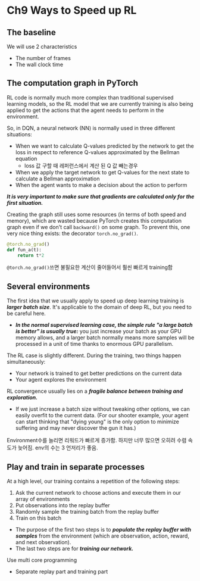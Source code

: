 # Ch9 Ways to Speed up RL

## The baseline

We will use 2 characteristics

- The number of frames
- The wall clock time

## The computation graph in PyTorch

RL code is normally much more complex than traditional supervised learning models, so the RL model that we are currently training is also being applied to get the actions that the agent needs to perform in the environment.

So, in DQN, a neural network (NN) is normally used in three different situations:

- When we want to calculate Q-values predicted by the network to get the loss in respect to reference Q-values approximated by the Bellman equation
  - loss 값 구할 때 레퍼런스에서 계산 된 Q 값 빼는경우
- When we apply the target network to get Q-values for the next state to calculate a Bellman approximation
- When the agent wants to make a decision about the action to perform

***It is very important to make sure that gradients are calculated only for the first situation.***

Creating the graph still uses some resources (in terms of both speed and memory), which are wasted because PyTorch creates this computation graph even if we don't call `backward()` on some graph. To prevent this, one very nice thing exists: the decorator `torch.no_grad()`.

```python
@torch.no_grad()
def fun_a(t):
    return t*2
```

`@torch.no_grad()`쓰면 불필요한 계산이 줄어들어서 훨씬 빠르게 training함

## Several environments

The first idea that we usually apply to speed up deep learning training is ***larger batch size***. It's applicable to the domain of deep RL, but you need to be careful here.

- ***In the normal supervised learning case, the simple rule "a large batch is better" is usually true:*** you just increase your batch as your GPU memory allows, and a larger batch normally means more samples will be processed in a unit of time thanks to enormous GPU parallelism.

The RL case is slightly different. During the training, two things happen simultaneously:

- Your network is trained to get better predictions on the current data
- Your agent explores the environment

RL convergence usually lies on a ***fragile balance between training and exploration.***

- If we just increase a batch size without tweaking other options, we can easily overfit to the current data. (For our shooter example, your agent can start thinking that "dying young" is the only option to minimize suffering and may never discover the gun it has.)

Environment수를 늘리면 리워드가 빠르게 증가함. 하지만 너무 많으면 오히려 수렴 속도가 늦어짐. env의 수는 3 언저리가 좋음.

## Play and train in separate processes

At a high level, our training contains a repetition of the following steps:

1. Ask the current network to choose actions and execute them in our array of environments
2. Put observations into the replay buffer 
3. Randomly sample the training batch from the replay buffer
4. Train on this batch

- The purpose of the first two steps is to ***populate the replay buffer with samples*** from the environment (which are observation, action, reward, and next observation).
- The last two steps are for ***training our network.***

Use multi core programming

- Separate replay part and training part